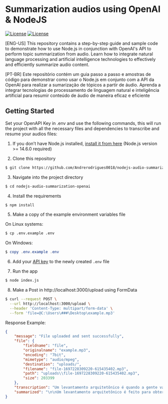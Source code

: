 # Summarization audios using OpenAI & NodeJS  
<p> <a href="./LICENSE"><img src="https://img.shields.io/github/license/nuxt/nuxt.svg?style=flat&colorA=18181B&colorB=28CF8D" alt="License"></a>
<a href="./LICENSE"><img src="https://img.shields.io/badge/Medium-12100E?style=for-the-badge&logo=medium&logoColor=white" alt="License"></a> </p>


[ENG-US]
This repository contains a step-by-step guide and sample code to demonstrate how to use Node.js in conjunction with OpenAI's API to perform topic summarization from audio. Learn how to integrate natural language processing and artificial intelligence technologies to effectively and efficiently summarize audio content.

[PT-BR]
Este repositório contém um guia passo a passo e amostras de código para demonstrar como usar o Node.js em conjunto com a API da OpenAI para realizar a sumarização de tópicos a partir de áudio. Aprenda a integrar tecnologias de processamento de linguagem natural e inteligência artificial para resumir conteúdo de áudio de maneira eficaz e eficiente


## Getting Started

Set your OpenAPI Key in .env and use the following commands, this will run the project with all the necessary files and dependencies to transcribe and resume your audios files:

1. If you don’t have Node.js installed, [install it from here](https://nodejs.org/en/) (Node.js version >= 14.6.0 required)

2. Clone this repository 
```bash
$ git clone https://github.com/Andrerodrigues0018/nodejs-audio-summarization-openai.git
```
3. Navigate into the project directory

```bash
$ cd nodejs-audio-summarization-openai
```

4. Install the requirements

```bash
$ npm install
```

5. Make a copy of the example environment variables file

On Linux systems:
```bash
$ cp .env.example .env
```
On Windows:
```powershell
$ copy .env.example .env
```
6. Add your [API key](https://platform.openai.com/account/api-keys) to the newly created `.env` file

7. Run the app

```bash
$ node index.js
```
8. Make a Post in http://localhost:3000/upload using FormData
```bash
$ curl --request POST \
  --url http://localhost:3000/upload \
  --header 'Content-Type: multipart/form-data' \
  --form 'file=@C:\Users\###\Desktop\example.mp3'
```
Response Example: 
```json
{
	"message": "File uploaded and sent successfully",
	"file": {
		"fieldname": "file",
		"originalname": "example.mp3",
		"encoding": "7bit",
		"mimetype": "audio/mpeg",
		"destination": "uploads/",
		"filename": "file-1697228309220-615435402.mp3",
		"path": "uploads\\file-1697228309220-615435402.mp3",
		"size": 203399
	},
	"transcription": "Um levantamento arquitetônico é quando a gente vai até o local, tira todas as medidas que seriam a medida do terreno, o perímetro da casa, as medidas dos cômodos também. A gente faz a notação da quantidade de cômodos que tem na casa para que seja calculada a metragem construída, a metragem do terreno, a metragem de área coberta e de áreas livres. Esse processo pode resultar em vários documentos, como um projeto arquitetônico do local, como um laudo técnico e memorial descritivo. E é muito importante que ele contenha o maior número de detalhes possível, todas as medidas, também especificação de pé direito, de material que a casa foi construída, tipo de estrutura, tipo de piso se contém laje, se contém forro, o tipo de telhado, o tipo de cobertura que foi utilizada, o maior número de detalhes possível para que tenha um resultado assertivo e positivo.",
	"summarized": "\n\nUm levantamento arquitetônico é feito para obter medidas do terreno, perímetro e cômodos de uma casa, possibilitando o cálculo da metragem construída, do terreno e das áreas cobertas e livres. Esse processo pode gerar documentos como projetos arquitetônicos, laudos técnicos e memorial descritivo, sendo importante conter detalhes como medidas, pé-direito, materiais e estruturas utilizados para garantir um resultado preciso e positivo."
}
```

